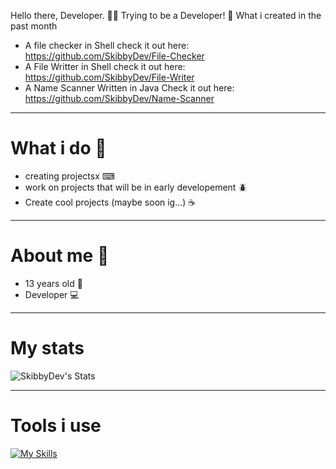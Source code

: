 Hello there, Developer. 🧑‍💻
Trying to be a Developer! 👀
What i created in the past month

- A file checker in Shell check it out here: https://github.com/SkibbyDev/File-Checker
- A File Writter in Shell check it out here: https://github.com/SkibbyDev/File-Writer
- A Name Scanner Written in Java Check it out here: https://github.com/SkibbyDev/Name-Scanner

---------------------------------------------------------------------------------
# What i do 🤷
- creating projectsx ⌨
- work on projects that will be in early developement 🪲
- Create cool projects (maybe soon ig...) ☕
--------------------------------------------------------------------------------
# About me 🙋
- 13 years old 👤
- Developer 💻
--------------------------------------------------------------------------------
# My stats
![SkibbyDev's Stats](https://github-readme-stats.vercel.app/api?username=SkibbyDev&theme=vue-dark&show_icons=true&hide_border=true&count_private=true)

--------------------------------------------------------------------------------
# Tools i use
[![My Skills](https://skillicons.dev/icons?i=java,vercel,github,discord,vscode)](https://skillicons.dev)
